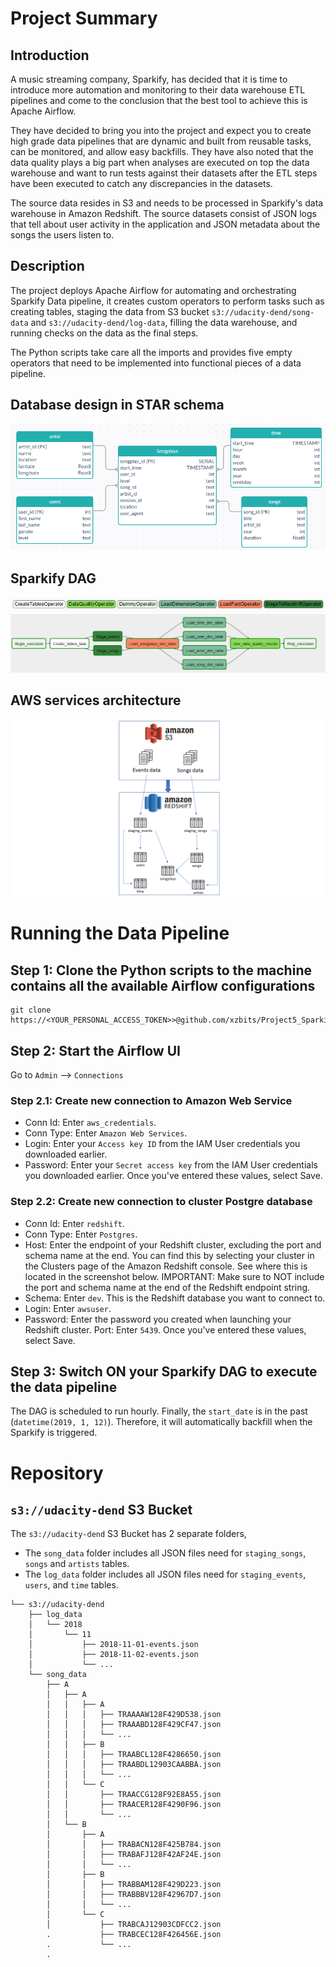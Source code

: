 # Project Summary
## Introduction
A music streaming company, Sparkify, has decided that it is time to introduce more automation and monitoring to their 
data warehouse ETL pipelines and come to the conclusion that the best tool to achieve this is Apache Airflow.

They have decided to bring you into the project and expect you to create high grade data pipelines that are dynamic and 
built from reusable tasks, can be monitored, and allow easy backfills. They have also noted that the data quality plays 
a big part when analyses are executed on top the data warehouse and want to run tests against their datasets after the 
ETL steps have been executed to catch any discrepancies in the datasets.

The source data resides in S3 and needs to be processed in Sparkify's data warehouse in Amazon Redshift. The source 
datasets consist of JSON logs that tell about user activity in the application and JSON metadata about the songs the 
users listen to.

## Description
The project deploys Apache Airflow for automating and orchestrating Sparkify Data pipeline, it creates custom operators
to perform tasks such as creating tables, staging the data from S3 bucket `s3://udacity-dend/song-data` and 
`s3://udacity-dend/log-data`, filling the data warehouse, and running checks on the data as the final steps. 

The Python scripts take care all the imports and provides five empty operators that need to be implemented 
into functional pieces of a data pipeline.

## Database design in STAR schema
![Sparkify_star_schema.PNG](project3_star_schema.png "sparkifydb STAR schema")

## Sparkify DAG
![DAG_operator.PNG](legend.PNG "DAG Operator")
![Sparkify_DAG.PNG](dag_project5.png "Sparkify DAG")

## AWS services architecture
![AWS_service_arch.PNG](aws_achitecture.png "AWS architecture")

# Running the Data Pipeline
## Step 1: Clone the Python scripts to the machine contains all the available Airflow configurations 
```commandline
git clone https://<YOUR_PERSONAL_ACCESS_TOKEN>>@github.com/xzbits/Project5_Sparkify_Airflow_ND.git
```

## Step 2: Start the Airflow UI
Go to `Admin` --> `Connections`

### Step 2.1: Create new connection to Amazon Web Service
* Conn Id: Enter `aws_credentials`.
* Conn Type: Enter `Amazon Web Services`.
* Login: Enter your `Access key ID` from the IAM User credentials you downloaded earlier.
* Password: Enter your `Secret access key` from the IAM User credentials you downloaded earlier. Once you've entered 
these values, select Save.

### Step 2.2: Create new connection to cluster Postgre database
* Conn Id: Enter `redshift`.
* Conn Type: Enter `Postgres`.
* Host: Enter the endpoint of your Redshift cluster, excluding the port and schema name at the end. You can find this by 
selecting your cluster in the Clusters page of the Amazon Redshift console. See where this is located in the screenshot 
below. IMPORTANT: Make sure to NOT include the port and schema name at the end of the Redshift endpoint string.
* Schema: Enter `dev`. This is the Redshift database you want to connect to.
* Login: Enter `awsuser`.
* Password: Enter the password you created when launching your Redshift cluster.
Port: Enter `5439`. Once you've entered these values, select Save.
  
## Step 3: Switch ON your Sparkify DAG to execute the data pipeline
The DAG is scheduled to run hourly. Finally, the `start_date` is in the past (`datetime(2019, 1, 12)`). Therefore, it 
will automatically backfill when the Sparkify is triggered.

# Repository
## `s3://udacity-dend` S3 Bucket
The `s3://udacity-dend` S3 Bucket has 2 separate folders, 
* The `song_data` folder includes all JSON files need for `staging_songs`, `songs` and `artists` tables.
* The `log_data` folder includes all JSON files need for `staging_events`, `users`, and `time` tables.
```
└── s3://udacity-dend
    ├── log_data
    │   └── 2018
    │       └── 11
    │           ├── 2018-11-01-events.json
    │           ├── 2018-11-02-events.json
    │           └── ...
    └── song_data
        ├── A
        │   ├── A
        │   │   ├── A
        │   │   │   ├── TRAAAAW128F429D538.json
        │   │   │   ├── TRAAABD128F429CF47.json
        │   │   │   └── ...
        │   │   ├── B
        │   │   │   ├── TRAABCL128F4286650.json
        │   │   │   ├── TRAABDL12903CAABBA.json
        │   │   │   └── ...
        │   │   └── C
        │   │       ├── TRAACCG128F92E8A55.json
        │   │       ├── TRAACER128F4290F96.json
        │   │       └── ...
        │   └── B
        │       ├── A
        │       │   ├── TRABACN128F425B784.json
        │       │   ├── TRABAFJ128F42AF24E.json
        │       │   └── ...
        │       ├── B
        │       │   ├── TRABBAM128F429D223.json
        │       │   ├── TRABBBV128F42967D7.json
        │       │   └── ...
        │       └── C
        │           ├── TRABCAJ12903CDFCC2.json
        .           ├── TRABCEC128F426456E.json
        .           └── ...
        .

```
